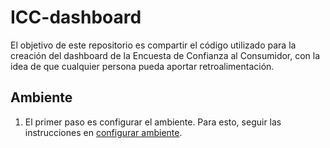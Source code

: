 # ICC-dashboard

El objetivo de este repositorio es compartir el código utilizado para la creación del dashboard de la Encuesta de Confianza al Consumidor, con la idea de que cualquier persona pueda aportar retroalimentación.

## Ambiente

1. El primer paso es configurar el ambiente. Para esto, seguir las instrucciones en [configurar ambiente](./docs/ambiente.md).
